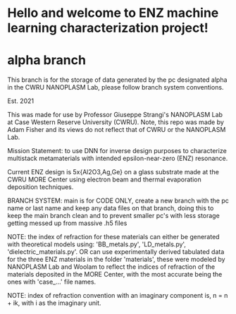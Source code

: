 # Hello and welcome to ENZ machine learning characterization project!

# alpha branch

This branch is for the storage of data generated by the pc designated alpha in the CWRU NANOPLASM Lab, please follow branch system conventions.

Est. 2021

This was made for use by Professor Giuseppe Strangi's NANOPLASM Lab at Case Western Reserve University (CWRU). Note, this repo was made by Adam Fisher and its views do not reflect that of CWRU or the NANOPLASM Lab.

Mission Statement: to use DNN for inverse design purposes to characterize multistack metamaterials with intended epsilon-near-zero (ENZ) resonance.

Current ENZ design is 5x{Al2O3,Ag,Ge} on a glass substrate made at the CWRU MORE Center using electron beam and thermal evaporation deposition techniques. 

BRANCH SYSTEM: main is for CODE ONLY, create a new branch with the pc name or last name and keep any data files on that branch, doing this to keep the main branch clean and to prevent smaller pc's with less storage getting messed up from massive .h5 files

NOTE: the index of refraction for these materials can either be generated with theoretical models using: 'BB_metals.py', 'LD_metals.py', 'dielectric_materials.py'. OR can use experimentally derived tabulated data for the three ENZ materials in the folder 'materials', these were modeled by NANOPLASM Lab and Woolam to reflect the indices of refraction of the materials deposited in the MORE Center, with the most accurate being the ones with 'case_...' file names. 

NOTE: index of refraction convention with an imaginary component is, n = n + ik, with i as the imaginary unit.